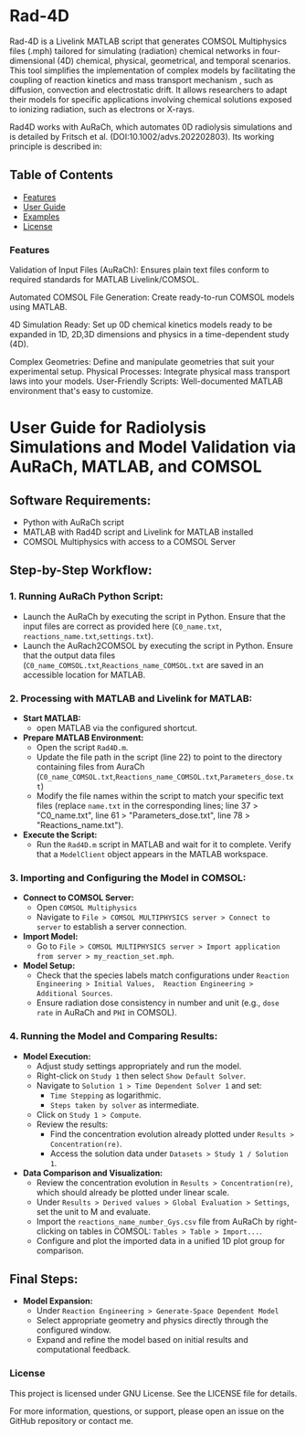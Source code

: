 # Rad-4D
Rad-4D is a Livelink MATLAB script that generates COMSOL Multiphysics files (.mph) tailored for simulating (radiation) chemical networks in four-dimensional (4D) chemical, physical, geometrical, and temporal scenarios. This tool simplifies the implementation of complex models by facilitating the coupling of reaction kinetics and mass transport mechanism , such as diffusion, convection and electrostatic drift. It allows researchers to adapt their models for specific applications involving chemical solutions exposed to ionizing radiation, such as electrons or X-rays. 

Rad4D works with AuRaCh, which automates 0D radiolysis simulations and is detailed by Fritsch et al. (DOI:10.1002/advs.202202803).
Its working principle is described in:

## Table of Contents
- [Features](#features)
- [User Guide](#userguide)
- [Examples](#examples)
- [License](#license)

### Features
Validation of Input Files (AuRaCh): Ensures plain text files conform to required standards for MATLAB Livelink/COMSOL.

Automated COMSOL File Generation: Create ready-to-run COMSOL models using MATLAB.

4D Simulation Ready: Set up 0D chemical kinetics models ready to be expanded in 1D, 2D,3D dimensions and physics in a time-dependent study (4D).

Complex Geometries: Define and manipulate geometries that suit your experimental setup.
Physical Processes: Integrate physical mass transport laws into your models.
User-Friendly Scripts: Well-documented MATLAB environment that's easy to customize.
   
# User Guide for Radiolysis Simulations and Model Validation via AuRaCh, MATLAB, and COMSOL

## Software Requirements:
- Python with AuRaCh script
- MATLAB with Rad4D script and Livelink for MATLAB installed
- COMSOL Multiphysics with access to a COMSOL Server

## Step-by-Step Workflow:

### 1. Running AuRaCh Python Script:
- Launch the AuRaCh by executing the script in Python. Ensure that the input files are correct as provided here (`C0_name.txt`, `reactions_name.txt`,`settings.txt`).
- Launch the AuRach2COMSOL by executing the script in Python. Ensure that the output data files (`C0_name_COMSOL.txt`,`Reactions_name_COMSOL.txt` are saved in an accessible location for MATLAB.

### 2. Processing with MATLAB and Livelink for MATLAB:
- **Start MATLAB:**
  - open MATLAB via the configured shortcut.
- **Prepare MATLAB Environment:**
  - Open the script `Rad4D.m`.
  - Update the file path in the script (line 22) to point to the directory containing files from AuraCh (`C0_name_COMSOL.txt`,`Reactions_name_COMSOL.txt`,`Parameters_dose.txt`)
  - Modify the file names within the script to match your specific text files (replace `name.txt` in the corresponding lines; line 37 > "C0_name.txt", line 61 > "Parameters_dose.txt", line 78 > "Reactions_name.txt").
- **Execute the Script:**
  - Run the `Rad4D.m` script in MATLAB and wait for it to complete. Verify that a `ModelClient` object appears in the MATLAB workspace.

### 3. Importing and Configuring the Model in COMSOL:
- **Connect to COMSOL Server:**
  - Open `COMSOL Multiphysics` 
  - Navigate to `File > COMSOL MULTIPHYSICS server > Connect to server` to establish a server connection.
- **Import Model:**
  - Go to `File > COMSOL MULTIPHYSICS server > Import application from server > my_reaction_set.mph`.
- **Model Setup:**
  - Check that the species labels match configurations under `Reaction Engineering > Initial Values,  Reaction Engineering > Additional Sources`.
  - Ensure radiation dose consistency in number and unit (e.g., `dose rate` in AuRaCh and `PHI` in COMSOL).

### 4. Running the Model and Comparing Results:
- **Model Execution:**
  - Adjust study settings appropriately and run the model.
  - Right-click on `Study 1` then select `Show Default Solver`.
  - Navigate to `Solution 1 > Time Dependent Solver 1` and set:
    - `Time Stepping` as logarithmic.
    - `Steps taken by solver` as intermediate.
  - Click on `Study 1 > Compute`.
  - Review the results:
    - Find the concentration evolution already plotted under `Results > Concentration(re)`.
    - Access the solution data under `Datasets > Study 1 / Solution 1`.
- **Data Comparison and Visualization:**
  - Review the concentration evolution in `Results > Concentration(re)`, which should already be plotted under linear scale.
  - Under `Results > Derived values > Global Evaluation > Settings`, set the unit to M and evaluate.
  - Import the `reactions_name_number_Gys.csv` file from AuRaCh by right-clicking on tables in COMSOL: `Tables > Table > Import...`.
  - Configure and plot the imported data in a unified 1D plot group for comparison.

## Final Steps:
- **Model Expansion:**
  - Under `Reaction Engineering > Generate-Space Dependent Model`
  - Select appropriate geometry and physics directly through the configured window.
  - Expand and refine the model based on initial results and computational feedback.

### License
This project is licensed under GNU License. See the LICENSE file for details.

For more information, questions, or support, please open an issue on the GitHub repository or contact me.
